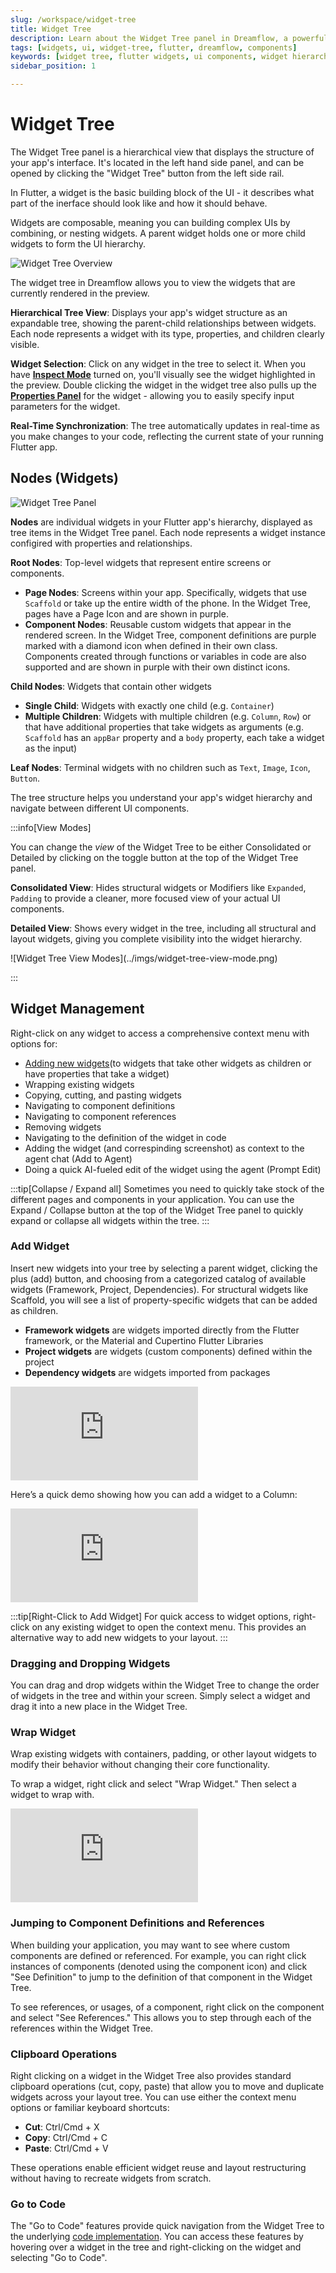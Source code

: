 ```yaml
---
slug: /workspace/widget-tree
title: Widget Tree 
description: Learn about the Widget Tree panel in Dreamflow, a powerful hierarchical view that displays and helps you manage your Flutter app's widget structure
tags: [widgets, ui, widget-tree, flutter, dreamflow, components]
keywords: [widget tree, flutter widgets, ui components, widget hierarchy, widget management, widget structure, dreamflow interface, widget navigation, widget properties, widget selection]
sidebar_position: 1

---
```


# Widget Tree

The Widget Tree panel is a hierarchical view that displays the structure of your app's interface. It's located in the left hand side panel, and can be opened by clicking the "Widget Tree" button from the left side rail.  

In Flutter, a widget is the basic building block of the UI - it describes what part of the inerface should look like and how it should behave. 

Widgets are composable, meaning you can building complex UIs by combining, or nesting widgets. 
A parent widget holds one or more child widgets to form the UI hierarchy. 

![Widget Tree Overview](../imgs/widget-tree-overview.avif)


The widget tree in Dreamflow allows you to view the widgets that are currently rendered in the preview. 


**Hierarchical Tree View**: Displays your app's widget structure as an expandable tree, showing the parent-child relationships between widgets. Each node represents a widget with its type, properties, and children clearly visible.

**Widget Selection**: Click on any widget in the tree to select it. When you have **[Inspect Mode](/workspace/content-panel#inspect-mode)** turned on, you'll visually see the widget highlighted in the preview. Double clicking the widget in the widget tree also pulls up the **[Properties Panel](/workspace/properties-panel)** for the widget - allowing you to easily specify input parameters for the widget.

**Real-Time Synchronization**: The tree automatically updates in real-time as you make changes to your code, reflecting the current state of your running Flutter app.


## Nodes (Widgets)

![Widget Tree Panel](../imgs/widget-tree.png)

**Nodes** are individual widgets in your Flutter app's hierarchy, displayed as tree items in the Widget Tree panel. Each node represents a widget instance configired with properties and relationships.

**Root Nodes**: Top-level widgets that represent entire screens or components.
- **Page Nodes**: Screens within your app. Specifically, widgets that use `Scaffold` or take up the entire width of the phone. In the Widget Tree, pages have a Page Icon and are shown in purple.
- **Component Nodes**: Reusable custom widgets that appear in the rendered screen. In the Widget Tree, component definitions are purple marked with a diamond icon when defined in their own class. Components created through functions or variables in code are also supported and are shown in purple with their own distinct icons.

**Child Nodes**: Widgets that contain other widgets
- **Single Child**: Widgets with exactly one child (e.g. `Container`)
- **Multiple Children**: Widgets with multiple children (e.g. `Column`, `Row`) or that have additional properties that take widgets as arguments (e.g. `Scaffold` has an `appBar` property and a `body` property, each take a widget as the input)

**Leaf Nodes**: Terminal widgets with no children such as `Text`, `Image`, `Icon`, `Button`. 

The tree structure helps you understand your app's widget hierarchy and navigate between different UI components.


:::info[View Modes]

You can change the *view* of the Widget Tree to be either Consolidated or Detailed by clicking on the toggle button at the top of the Widget Tree panel. 

**Consolidated View**: Hides structural widgets or Modifiers like `Expanded`, `Padding` to provide a cleaner, more focused view of your actual UI components.

**Detailed View**: Shows every widget in the tree, including all structural and layout widgets, giving you complete visibility into the widget hierarchy.
<p></p>
![Widget Tree View Modes](../imgs/widget-tree-view-mode.png)

:::


## Widget Management

Right-click on any widget to access a comprehensive context menu with options for:
- [Adding new widgets](/workspace/widget-tree#add-widget)(to widgets that take other widgets as children or have properties that take a widget)
- Wrapping existing widgets
- Copying, cutting, and pasting widgets
- Navigating to component definitions
- Navigating to component references
- Removing widgets
- Navigating to the definition of the widget in code
- Adding the widget (and correspinding screenshot) as context to the agent chat (Add to Agent)
- Doing a quick AI-fueled edit of the widget using the agent (Prompt Edit)

:::tip[Collapse / Expand all]
Sometimes you need to quickly take stock of the different pages and components in your application. You can use the Expand / Collapse button at the top of the Widget Tree panel to quickly expand or collapse all widgets within the tree.
:::

### Add Widget
Insert new widgets into your tree by selecting a parent widget, clicking the plus (add) button, and choosing from a categorized catalog of available widgets (Framework, Project, Dependencies). For structural widgets like Scaffold, you will see a list of property-specific widgets that can be added as children.

- **Framework widgets** are widgets imported directly from the Flutter framework, or the Material and Cupertino Flutter Libraries
- **Project widgets** are widgets (custom components) defined within the project
- **Dependency widgets** are widgets imported from packages


<div style={{
    position: 'relative',
    paddingBottom: 'calc(50.67989417989418% + 41px)', // Keeps the aspect ratio and additional padding
    height: 0,
    width: '100%'}}>
    <iframe 
        src="https://demo.arcade.software/Xb10bs310XYTGNS6Uf1H?embed&show_copy_link=true"
        title=""
        style={{
            position: 'absolute',
            top: 0,
            left: 0,
            width: '100%',
            height: '100%',
            colorScheme: 'light'
        }}
        frameBorder="0"
        loading="lazy"
        webkitAllowFullScreen
        mozAllowFullScreen
        allowFullScreen
        allow="clipboard-write">
    </iframe>
</div>
<p></p>




Here’s a quick demo showing how you can add a widget to a Column:

<div style={{
    position: 'relative',
    paddingBottom: 'calc(50.67989417989418% + 41px)', // Keeps the aspect ratio and additional padding
    height: 0,
    width: '100%'}}>
    <iframe 
        src="https://demo.arcade.software/3eXOPIUfeFG3StCJv5H4?embed&show_copy_link=true"
        title=""
        style={{
            position: 'absolute',
            top: 0,
            left: 0,
            width: '100%',
            height: '100%',
            colorScheme: 'light'
        }}
        frameBorder="0"
        loading="lazy"
        webkitAllowFullScreen
        mozAllowFullScreen
        allowFullScreen
        allow="clipboard-write">
    </iframe>
</div>
<p></p>

:::tip[Right-Click to Add Widget]
For quick access to widget options, right-click on any existing widget to open the context menu. This provides an alternative way to add new widgets to your layout.
:::

### Dragging and Dropping Widgets 
You can drag and drop widgets within the Widget Tree to change the order of widgets in the tree and within your screen. Simply select a widget and drag it into a new place in the Widget Tree. 

<!-- TO DO: add arcade -->

### Wrap Widget
Wrap existing widgets with containers, padding, or other layout widgets to modify their behavior without changing their core functionality.

To wrap a widget, right click and select "Wrap Widget." Then select a widget to wrap with. 

<div style={{
    position: 'relative',
    paddingBottom: 'calc(50.67989417989418% + 41px)', // Keeps the aspect ratio and additional padding
    height: 0,
    width: '100%'}}>
    <iframe 
        src="https://demo.arcade.software/2Hdtm30YQkY9xy4zFhKv?embed&show_copy_link=true"
        title=""
        style={{
            position: 'absolute',
            top: 0,
            left: 0,
            width: '100%',
            height: '100%',
            colorScheme: 'light'
        }}
        frameBorder="0"
        loading="lazy"
        webkitAllowFullScreen
        mozAllowFullScreen
        allowFullScreen
        allow="clipboard-write">
    </iframe>
</div>
<p></p>

### Jumping to Component Definitions and References
When building your application, you may want to see where custom components are defined or referenced. For example, you can right click instances of components (denoted using the component icon) and click "See Definition" to jump to the definition of that component in the Widget Tree. 

To see references, or usages, of a component, right click on the component and select "See References." This allows you to step through each of the references within the Widget Tree.

<!-- TO DO: add arcade -->


### Clipboard Operations
Right clicking on a widget in the Widget Tree also provides standard clipboard operations (cut, copy, paste) that allow you to move and duplicate widgets across your layout tree. You can use either the context menu options or familiar keyboard shortcuts:

- **Cut**: Ctrl/Cmd + X
- **Copy**: Ctrl/Cmd + C  
- **Paste**: Ctrl/Cmd + V

These operations enable efficient widget reuse and layout restructuring without having to recreate widgets from scratch.

### Go to Code
The "Go to Code" features provide quick navigation from the Widget Tree to the underlying [code implementation](../content-panel.md#code-editor). You can access these features by hovering over a widget in the tree and right-clicking on the widget and selecting "Go to Code".

 

